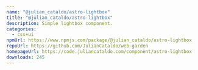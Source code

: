 ```yaml
---
name: "@julian_cataldo/astro-lightbox"
title: "@julian_cataldo/astro-lightbox"
description: Simple lightbox component.
categories:
  - css+ui
npmUrl: https://www.npmjs.com/package/@julian_cataldo/astro-lightbox
repoUrl: https://github.com/JulianCataldo/web-garden
homepageUrl: https://code.juliancataldo.com/component/astro-lightbox
downloads: 245
---
```

